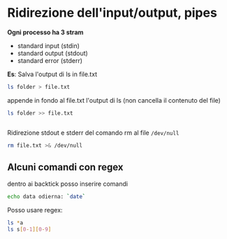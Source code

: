 # Ridirezione dell'input/output, pipes
**Ogni processo ha 3 stram**
- standard input (stdin)
- standard output (stdout)
- standard error (stderr)

**Es**:
Salva l'output di ls in file.txt
```bash
ls folder > file.txt 
```
appende in fondo al file.txt l'output di ls (non cancella il contenuto del file)
```bash
ls folder >> file.txt
```
```
```

Ridirezione stdout e stderr del comando rm al file `/dev/null`
```bash
rm file.txt >& /dev/null
```

## Alcuni comandi con regex
dentro ai backtick posso inserire comandi
```bash
echo data odierna: `date`
```

Posso usare regex:
```bash
ls *a
ls s[0-1][0-9]
```

